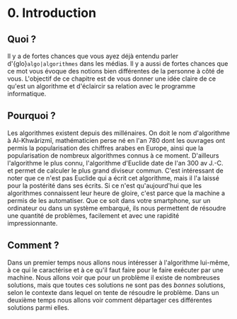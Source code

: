 
# 0. Introduction

## Quoi ?

Il y a de fortes chances que vous ayez déjà entendu parler d'{glo}`algo|algorithmes` dans les médias. Il y a aussi de fortes chances que ce mot vous évoque des notions bien différentes de la personne à côté de vous. L'objectif de ce chapitre est de vous donner une idée claire de ce qu'est un algorithme et d'éclaircir sa relation avec le programme informatique.

## Pourquoi ?

Les algorithmes existent depuis des millénaires. On doit le nom d'algorithme à Al-Khwârizmî, mathématicien perse né en l'an 780 dont les ouvrages ont permis la popularisation des chiffres arabes en Europe, ainsi que la popularisation de nombreux algorithmes connus à ce moment. D'ailleurs l'algorithme le plus connu, l'algorithme d'Euclide date de l'an 300 av J.-C. et permet de calculer le plus grand diviseur commun. C'est intéressant de noter que ce n'est pas Euclide qui a écrit cet algorithme, mais il l'a laissé pour la postérité dans ses écrits. Si ce n'est qu'aujourd'hui que les algorithmes connaissent leur heure de gloire, c'est parce que la machine a permis de les automatiser. Que ce soit dans votre smartphone, sur un ordinateur ou dans un système embarqué, ils nous permettent de résoudre une quantité de problèmes, facilement et avec une rapidité impressionnante.

## Comment ?

Dans un premier temps nous allons nous intéresser à l'algorithme lui-même, à ce qui le caractérise et à ce qu'il faut faire pour le faire exécuter par une machine. Nous allons voir que pour un problème il existe de nombreuses solutions, mais que toutes ces solutions ne sont pas des *bonnes* solutions, selon le contexte dans lequel on tente de résoudre le problème. Dans un deuxième temps nous allons voir comment départager ces différentes solutions parmi elles.


<!-- 
L’algorithmique est une discipline s’intéressant à la construction de processus systématiques de résolution de problèmes, en décrivant précisément les étapes pour le résoudre.


Les premiers algorithmes dont on ait trace se trouvent chez les babyloniens, entre 2000 et 3000 ans av. JC : ils se présentent sous la forme de méthodes de calcul et de résolution d’équations. 
Par exemple une méthode permettant d'extraire la racine carrée d'un nombre : -->


<!-- ````{admonition} Exemple 0
:class: note


Soit N le nombre dont on cherche la racine carrée.
1. On choisit au hasard un nombre D inférieur à N.
2. On divise le nombre N par le nombre choisi, soit N/D.
3. On fait la moyenne de N/D et de N, soit (N/D + N)/2.
4. On fait successivement les mêmes opérations (2 et 3), le dernier résultat jouant le rôle du nombre choisi.
Soit à extraire la racine carrée de 663. On choisit 15. On convient de retenir seulement les deux premières décimales et d’arrondir au besoin. Le tableau suivant présente les calculs.

|  Quotient    |   Moyenne |
| :------------ | -------------: |
| 663/15 = 44,2 | (44,2 + 15)/2 = 29,6 |
| 663/29,6 = 22,39 | (29,6+22,39)/2 = 25,99 |
| (663/25,99 = 25,5 | (25,99 + 25,5)/2 = 25,74 |

````

</br>

Par cet algorithme, après avoir fait la moyenne trois fois, on obtient 25,74 qui 
est très proche du résultat donné par une calculatrice, soit 25,7487. 
</br>
</br>

Le plus célèbre algorithme est sans doute celui d’Euclide (*Livre 7 des Eléments*), 
permettant de déterminer le Plus Grand Commun Diviseur de deux nombres (PGCD).
</br>
</br>
Le mot algorithme vient d'Al-Khwârizmî (son nom a été latinisé au Moyen Âge en *Algoritmi*), mathématicien persan du IXe siècle qui a rédigé le premier véritable ouvrage décrivant des méthodes de résolution systématiques pour les équations linéaires et quadratiques. Il a repris la méthodologie des babyloniens, mais est allé au-delà du modèle des exemples en proposant justement une systématisation.

Cette notion de systématisation est illustrée par des fonctionnalités 
spécifiques communément retrouvées au sein des algorithmes : itérativité, 
récursivité, parallélisme.
</br>
</br>
L'algorithmique s'est considérablement développée au cours de la 
deuxième moitié du XXe siècle, suivant l’essort technique et technologique 
du début du siècle amené par l’électricité et le machinisme au XIXe siècle. 

La science algorithmique s’est ainsi affirmée comme le support conceptuel 
de la programmation des ordinateurs, dans le cadre du développement 
de l'informatique pendant cette période. Donald Knuth, auteur du 
traité *The Art of Computer Programming*, ouvrage de référence, a contribué, 
avec Edsger Dijkstra en particulier, à poser les fondements mathématiques 
de la discipline.

````{panels}

:img-top: media/knuth.jpg

Donald Knuth
^^^^^
* **Naissance** 10 janvier 1938

[Donald Knuth](https://fr.wikipedia.org/wiki/Donald_Knuth) est un 
informaticien et mathématicien américain de renom, professeur émérite 
en informatique à l'université Stanford, pionnier de l'algorithmique et de l'informatique 
théorique.
```` -->